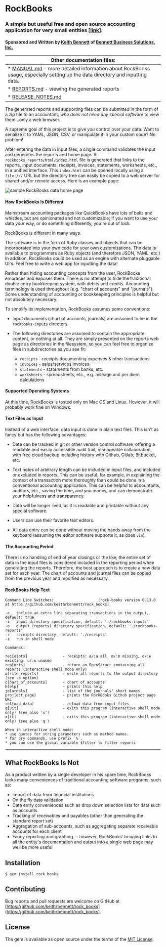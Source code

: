# RockBooks
### A simple but useful free and open source accounting application for very small entities [[link]](https://github.com/keithrbennett/rock_books).
#### Sponsored and Written by [Keith Bennett](https://github.com/keithrbennett) of [Bennett Business Solutions, Inc.](https://www.bbs-software.com)

| Other documentation files: |
| ---- |
| * [MANUAL.md](MANUAL.md) - more detailed information about RockBooks usage, especially setting up the data directory and inputting data. |
| * [REPORTS.md](REPORTS.md) - viewing the generated reports |
| * [RELEASE_NOTES.md](RELEASE_NOTES.md) |

The generated reports and supporting files can be submitted in the form of a zip file to an accountant, _who does not need any special software_ to view them...only a web browser.

A supreme goal of this project is to give _you_ control over your data. Want to serialize it to YAML, JSON, CSV, or manipulate it in your custom code? No problem! 

After entering the data in input files, a single command validates the input and generates the reports and home page. A `rockbooks_reports/html/index.html` file is generated that links to the reports, input documents, receipts, invoices, statements, worksheets, etc., in a unified interface. This `index.html` can be opened locally using a `file:///` URL but the directory tree can easily be copied to a web server for shared and/or remote access. Here is an example page:

![sample RockBooks data home page](assets/doc-images/sample-index-html.png "Sample RockBooks Data Home Page")

#### How RockBooks Is Different

Mainstream accounting packages like QuickBooks have lots of bells and whistles, but are opinionated and not customizable; if you want to use your data _your_ way, or do something differently, you're out of luck.

RockBooks is different in many ways.

The software is in the form of Ruby classes and objects that can be incorporated into your own code for your own customizations. The data is available to programmers as Ruby objects (and therefore JSON, YAML, etc.) In addition, RockBooks could be used as an engine with alternate pluggable UI's. Feel free to write a web app for inputting the data!

Rather than hiding accounting concepts from the user, RockBooks embraces and exposes them. There is no attempt to hide the traditional double entry bookkeeping system, with debits and credits. Accounting terminology is used throughout (e.g. "chart of accounts" and "journals"). Some understanding of accounting or bookkeeping principles is helpful but not absolutely necessary.

To simplify its implementation, RockBooks assumes some conventions:

* Input documents (chart of accounts, journals) are assumed to be in the `rockbooks-inputs` directory.

* The following directories are assumed to contain the appropriate content, or nothing at all. They are simply presented on the reports web page as directories in the filesystem, so you can feel free to organize files in subdirectories as you see fit:

  * `receipts` - receipts documenting expenses & other transactions
  * `invoices` - sales/services invoices
  * `statements` - statements from banks, etc.
  * `worksheets` - spreadsheets, etc., e.g. mileage and per diem calculations
  
#### Supported Operating Systems

At this time, RockBooks is tested only on Mac OS and Linux. However, it will probably work fine on Windows.

#### Text Files as Input

Instead of a web interface, data input is done in plain text files. This isn't as fancy but has the following advantages:

* Data can be tracked in git or other version control software, offering a readable and easily accessible audit trail, manageable collaboration, with free cloud backup including history with Github, Gitlab, Bitbucket, etc.

* Text notes of arbitrary length can be included in input files, and included or excluded in reports. This can be useful, for example, in explaining the context of a transaction more thoroughly than could be done in a conventional accounting application. This can be helpful to accountants, auditors, etc., saving the time, and you money, and can demonstrate your helpfulness and transparency.

* Data will be longer lived, as it is readable and printable without any special software.

* Users can use their favorite text editors.

* All data entry can be done without moving the hands away from the keyboard (assuming the editor software supports it, as does `vim`).


#### The Accounting Period

There is no handling of end of year closings or the like; the entire set of data in the input files is considered included in the reporting period when generating the reports. Therefore, the best approach is to create a new data set for each year. The chart of accounts and journal files can be copied from the previous year and modified as necessary.

#### RockBooks Help Text

```
Command Line Switches:                    [rock-books version 0.13.0 at https://github.com/keithrbennett/rock_books]

-e   include an extra line separating transactions in the output, default: true
-i   input directory specification, default: './rockbooks-inputs'
-o   output (reports) directory specification, default: './rockbooks-reports'
-r   receipts directory, default: './receipts'
-s   run in shell mode

Commands:

rec[eipts]                - receipts: a/:a all, m/:m missing, e/:e existing, u/:u unused
rep[orts]                 - return an OpenStruct containing all reports (interactive shell mode only)
w[rite_reports]           - write all reports to the output directory (see -o option)
c[hart_of_accounts]       - chart of accounts
h[elp]                    - prints this help
jo[urnals]                - list of the journals' short names
proj[ect_page]            - prints the RockBooks Github project page URL
rel[oad_data]             - reload data from input files
q[uit]                    - exits this program (interactive shell mode only) (see also 'x')
x[it]                     - exits this program (interactive shell mode only) (see also 'q')

When in interactive shell mode:
* use quotes for string parameters such as method names.
* for pry commands, use prefix `%`.
* you can use the global variable $filter to filter reports
```

----

## What RockBooks Is Not

As a product written by a single developer in his spare time, 
RockBooks lacks many conveniences of traditional accounting software programs, such as:

* Import of data from financial institutions
* On the fly data validation
* Data entry conveniences such as drop down selection lists for data such as accounts
* Tracking of receivables and payables (other than generating the standard report set)
* Aggregation of sub-accounts, such as aggregating separate receivable accounts for each client
* Fancy reporting and graphing -- however, RockBooks' bringing links to all the entity's documentation and output into a single web page may well be more useful


## Installation

    $ gem install rock_books

## Contributing

Bug reports and pull requests are welcome on GitHub at [https://github.com/keithrbennett/rock_books](https://github.com/keithrbennett/rock_books).


## License

The gem is available as open source under the terms of the [MIT License](https://opensource.org/licenses/MIT).
